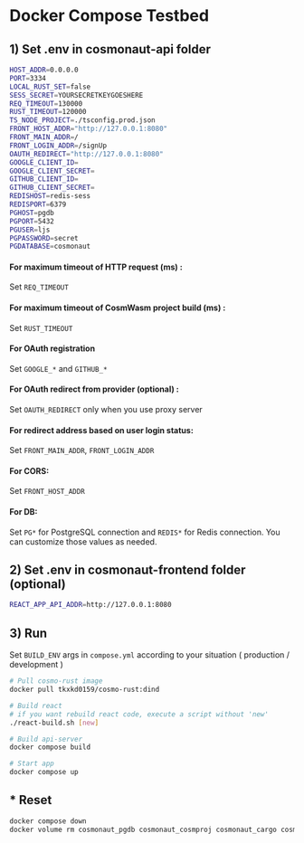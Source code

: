 # Docker Compose Testbed

## 1) Set .env in cosmonaut-api folder

```sh
HOST_ADDR=0.0.0.0
PORT=3334
LOCAL_RUST_SET=false
SESS_SECRET=YOURSECRETKEYGOESHERE
REQ_TIMEOUT=130000
RUST_TIMEOUT=120000
TS_NODE_PROJECT=./tsconfig.prod.json
FRONT_HOST_ADDR="http://127.0.0.1:8080"
FRONT_MAIN_ADDR=/
FRONT_LOGIN_ADDR=/signUp
OAUTH_REDIRECT="http://127.0.0.1:8080"
GOOGLE_CLIENT_ID=
GOOGLE_CLIENT_SECRET=
GITHUB_CLIENT_ID=
GITHUB_CLIENT_SECRET=
REDISHOST=redis-sess
REDISPORT=6379
PGHOST=pgdb
PGPORT=5432
PGUSER=ljs
PGPASSWORD=secret
PGDATABASE=cosmonaut
```

#### For maximum timeout of HTTP request (ms) :

Set `REQ_TIMEOUT`

#### For maximum timeout of CosmWasm project build (ms) :

Set `RUST_TIMEOUT`

#### For OAuth registration

Set `GOOGLE_*` and `GITHUB_*`

#### For OAuth redirect from provider (optional) :

Set `OAUTH_REDIRECT` only when you use proxy server

#### For redirect address based on user login status:

Set `FRONT_MAIN_ADDR`, `FRONT_LOGIN_ADDR`

#### For CORS:

Set `FRONT_HOST_ADDR`

#### For DB:

Set `PG*` for PostgreSQL connection and `REDIS*` for Redis connection. You can customize those values as needed.

## 2) Set .env in cosmonaut-frontend folder (optional)
```sh
REACT_APP_API_ADDR=http://127.0.0.1:8080
```

## 3) Run

Set `BUILD_ENV` args in `compose.yml` according to your situation ( production / development )

```sh
# Pull cosmo-rust image
docker pull tkxkd0159/cosmo-rust:dind

# Build react
# if you want rebuild react code, execute a script without 'new'
./react-build.sh [new]

# Build api-server
docker compose build

# Start app
docker compose up
```

## \* Reset

```sh
docker compose down
docker volume rm cosmonaut_pgdb cosmonaut_cosmproj cosmonaut_cargo cosmonaut_cosmbase
```
